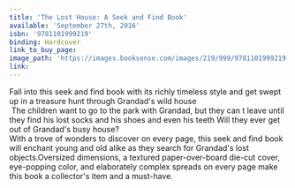 ```yaml
---
title: 'The Lost House: A Seek and Find Book'
available: 'September 27th, 2016'
isbn: '9781101999219'
binding: Hardcover
link_to_buy_page:
image_path: 'https://images.booksense.com/images/219/999/9781101999219.jpg'
link:
---
```



Fall into this seek and find book with its richly timeless style and get swept up in a treasure hunt through Grandad's wild house&nbsp;
<br>&nbsp;The children want to go to the park with Grandad, but they can t leave until they find his lost socks and his shoes and even his teeth Will they ever get out of Grandad's busy house?&nbsp;
<br>With a trove of wonders to discover on every page, this seek and find book will enchant young and old alike as they search for Grandad's lost objects.Oversized dimensions, a textured paper-over-board die-cut cover, eye-popping color, and elaborately complex spreads on every page make this book a collector's item and a must-have.